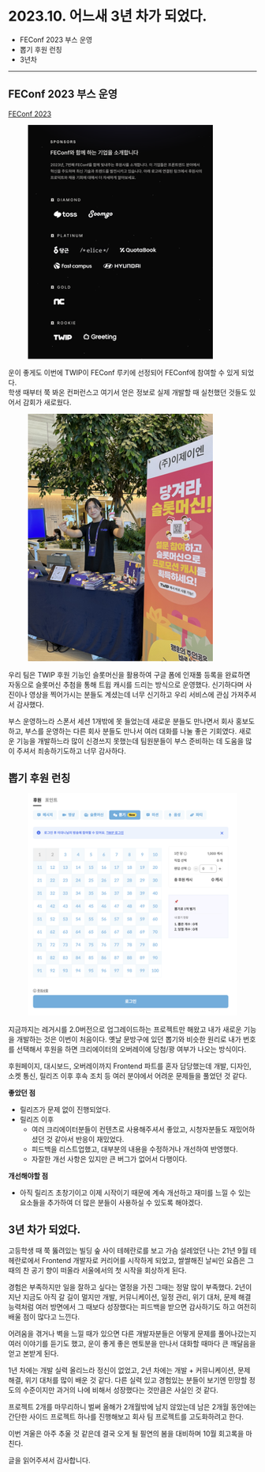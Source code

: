 # 2023.10. 어느새 3년 차가 되었다.

* FEConf 2023 부스 운영
* 뽑기 후원 런칭
* 3년차

***

## FEConf 2023 부스 운영

[FEConf 2023](https://2023.feconf.kr/)

<figure><img src="../../.gitbook/assets/image (1) (1).png" alt="" width="375"><figcaption></figcaption></figure>

운이 좋게도 이번에 TWIP이 FEConf 루키에 선정되어 FEConf에 참여할 수 있게 되었다.\
학생 때부터 쭉 봐온 컨퍼런스고 여기서 얻은 정보로 실제 개발할 때 실천했던 것들도 있어서 감회가 새로웠다.

<figure><img src="../../.gitbook/assets/IMG_4014.jpeg" alt="" width="375"><figcaption></figcaption></figure>

우리 팀은 TWIP 후원 기능인 슬롯머신을 활용하여 구글 폼에 인재풀 등록을 완료하면 자동으로 슬롯머신 추첨을 통해 트윕 캐시를 드리는 방식으로 운영했다. 신기하다며 사진이나 영상을 찍어가시는 분들도 계셨는데 너무 신기하고 우리 서비스에 관심 가져주셔서 감사했다.

부스 운영하느라 스폰서 세션 1개밖에 못 들었는데 새로운 분들도 만나면서 회사 홍보도 하고, 부스를 운영하는 다른 회사 분들도 만나서 여러 대화를 나눌 좋은 기회였다. 새로운 기능을 개발하느라 많이 신경쓰지 못했는데 팀원분들이 부스 준비하는 데 도움을 많이 주셔서 죄송하기도하고 너무 감사하다.



## 뽑기 후원 런칭

<figure><img src="../../.gitbook/assets/image (2).png" alt="" width="563"><figcaption></figcaption></figure>

지금까지는 레거시를 2.0버전으로 업그레이드하는 프로젝트만 해왔고 내가 새로운 기능을 개발하는 것은 이번이 처음이다. 옛날 문방구에 있던 뽑기와 비슷한 원리로 내가 번호를 선택해서 후원을 하면 크리에이터의 오버레이에 당첨/꽝 여부가 나오는 방식이다.

후원페이지, 대시보드, 오버레이까지 Frontend 파트를 혼자 담당했는데 개발, 디자인, 소켓 통신, 릴리즈 이후 후속 조치 등 여러 분야에서 어려운 문제들을 풀었던 것 같다.



**좋았던 점**

* 릴리즈가 문제 없이 진행되었다.
* 릴리즈 이후
  * 여러 크리에이터분들이 컨텐츠로 사용해주셔서 좋았고, 시청자분들도 재밌어하셨던 것 같아서 반응이 재밌었다.
  * 피드백을 리스트업했고, 대부분의 내용을 수정하거나 개선하여 반영했다.
  * 자잘한 개선 사항은 있지만 큰 버그가 없어서 다행이다.

**개선해야할 점**

* 아직 릴리즈 초창기이고 이제 시작이기 때문에 계속 개선하고 재미를 느낄 수 있는 요소들을 추가하여 더 많은 분들이 사용하실 수 있도록 해야겠다.



## 3년 차가 되었다.

고등학생 때 쭉 뚫려있는 빌딩 숲 사이 테헤란로를 보고 가슴 설레었던 나는 21년 9월 테헤란로에서 Frontend 개발자로 커리어를 시작하게 되었고, 쌀쌀해진 날씨인 요즘은 그때의 찬 공기 향이 떠올라 서울에서의 첫 시작을 회상하게 된다.



경험은 부족하지만 일을 잘하고 싶다는 열정을 가진 그때는 정말 많이 부족했다. 2년이 지난 지금도 아직 갈 길이 멀지만 개발, 커뮤니케이션, 일정 관리, 위기 대처, 문제 해결 능력처럼 여러 방면에서 그 때보다 성장했다는 피드백을 받으면 감사하기도 하고 여전히 배울 점이 많다고 느낀다.



어려움을 겪거나 벽을 느낄 때가 있으면 다른 개발자분들은 어떻게 문제를 풀어나갔는지 여러 이야기를 듣기도 했고, 운이 좋게 좋은 멘토분을 만나서 대화할 때마다 큰 깨달음을 얻고 본받게 된다.

1년 차에는 개발 실력 올리느라 정신이 없었고, 2년 차에는 개발 + 커뮤니케이션, 문제 해결, 위기 대처를 많이 배운 것 같다. 다른 실력 있고 경험있는 분들이 보기엔 민망할 정도의 수준이지만 과거의 나에 비해서 성장했다는 것만큼은 사실인 것 같다.

프로젝트 2개를 마무리하니 벌써 올해가 2개월밖에 남지 않았는데 남은 2개월 동안에는 간단한 사이드 프로젝트 하나를 진행해보고 회사 팀 프로젝트를 고도화하려고 한다.

이번 겨울은 아주 추울 것 같은데 결국 오게 될 필연의 봄을 대비하며 10월 회고록을 마친다.



글을 읽어주셔서 감사합니다.
